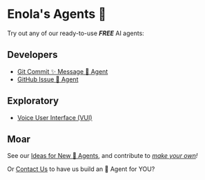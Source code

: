 <!--
    SPDX-License-Identifier: Apache-2.0

    Copyright 2025 The Enola <https://enola.dev> Authors

    Licensed under the Apache License, Version 2.0 (the "License");
    you may not use this file except in compliance with the License.
    You may obtain a copy of the License at

        https://www.apache.org/licenses/LICENSE-2.0

    Unless required by applicable law or agreed to in writing, software
    distributed under the License is distributed on an "AS IS" BASIS,
    WITHOUT WARRANTIES OR CONDITIONS OF ANY KIND, either express or implied.
    See the License for the specific language governing permissions and
    limitations under the License.
-->

# Enola's Agents 🧙

Try out any of our ready-to-use _**FREE**_ AI agents:

## Developers

* [Git Commit ✨ Message 🔮 Agent](git-commit.md)
* [GitHub Issue 🐛 Agent](github-issue.md)

## Exploratory

* [Voice User Interface (VUI)](vui.md)

## Moar

See our [Ideas for New 🧙 Agents](https://github.com/orgs/enola-dev/discussions/categories/ideas-for-new-agents), and contribute to _[make your own](../tutorial/agents.md)!_

Or [Contact Us](../support.md) to have us build an 🥷 Agent for YOU?

<!-- TODO ## By the Enola.dev community -vs- ## Elsewhere -->
